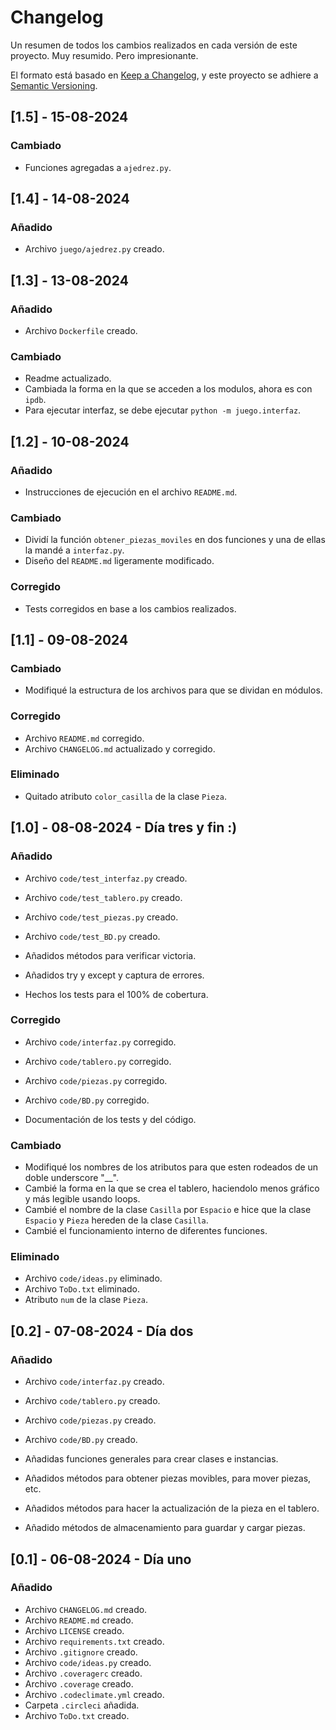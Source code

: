 # Changelog

Un resumen de todos los cambios realizados en cada versión de este proyecto.
Muy resumido. Pero impresionante.

El formato está basado en [Keep a Changelog](https://keepachangelog.com/en/1.1.0/),
y este proyecto se adhiere a [Semantic Versioning](https://semver.org/spec/v2.0.0.html).

## [1.5] - 15-08-2024

### Cambiado

- Funciones agregadas a `ajedrez.py`.

## [1.4] - 14-08-2024

### Añadido

- Archivo `juego/ajedrez.py` creado.

## [1.3] - 13-08-2024

### Añadido

- Archivo `Dockerfile` creado.

### Cambiado

- Readme actualizado.
- Cambiada la forma en la que se acceden a los modulos, ahora es con `ipdb`.
- Para ejecutar interfaz, se debe ejecutar `python -m juego.interfaz`.

## [1.2] - 10-08-2024

### Añadido

- Instrucciones de ejecución en el archivo `README.md`.

### Cambiado

- Dividí la función `obtener_piezas_moviles` en dos funciones y una de ellas la mandé a `interfaz.py`.
- Diseño del `README.md` ligeramente modificado.

### Corregido

- Tests corregidos en base a los cambios realizados.

## [1.1] - 09-08-2024

### Cambiado

- Modifiqué la estructura de los archivos para que se dividan en módulos.

### Corregido

- Archivo `README.md` corregido.
- Archivo `CHANGELOG.md` actualizado y corregido.

### Eliminado

- Quitado atributo `color_casilla` de la clase `Pieza`.

## [1.0] - 08-08-2024 - Día tres y fin :)

### Añadido

- Archivo `code/test_interfaz.py` creado.
- Archivo `code/test_tablero.py` creado.
- Archivo `code/test_piezas.py` creado.
- Archivo `code/test_BD.py` creado.

- Añadidos métodos para verificar victoria.
- Añadidos try y except y captura de errores.
- Hechos los tests para el 100% de cobertura.

### Corregido

- Archivo `code/interfaz.py` corregido.
- Archivo `code/tablero.py` corregido.
- Archivo `code/piezas.py` corregido.
- Archivo `code/BD.py` corregido.

- Documentación de los tests y del código.

### Cambiado

- Modifiqué los nombres de los atributos para que esten rodeados de un doble underscore "__".
- Cambié la forma en la que se crea el tablero, haciendolo menos gráfico y
  más legible usando loops.
- Cambié el nombre de la clase `Casilla` por `Espacio` e hice que la clase
  `Espacio` y `Pieza` hereden de la clase `Casilla`.
- Cambié el funcionamiento interno de diferentes funciones.

### Eliminado

- Archivo `code/ideas.py` eliminado.
- Archivo `ToDo.txt` eliminado.
- Atributo `num` de la clase `Pieza`.

## [0.2] - 07-08-2024 - Día dos

### Añadido

- Archivo `code/interfaz.py` creado.
- Archivo `code/tablero.py` creado.
- Archivo `code/piezas.py` creado.
- Archivo `code/BD.py` creado.

- Añadidas funciones generales para crear clases e instancias.
- Añadidos métodos para obtener piezas movibles, para mover piezas, etc.
- Añadidos métodos para hacer la actualización de la pieza en el tablero.
- Añadido métodos de almacenamiento para guardar y cargar piezas.

## [0.1] - 06-08-2024 - Día uno

### Añadido

- Archivo `CHANGELOG.md` creado.
- Archivo `README.md` creado.
- Archivo `LICENSE` creado.
- Archivo `requirements.txt` creado.
- Archivo `.gitignore` creado.
- Archivo `code/ideas.py` creado.
- Archivo `.coveragerc` creado.
- Archivo `.coverage` creado.
- Archivo `.codeclimate.yml` creado.
- Carpeta `.circleci` añadida.
- Archivo `ToDo.txt` creado.